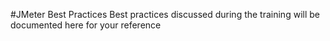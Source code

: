 #JMeter Best Practices 
Best practices discussed during the training will be documented here for your reference